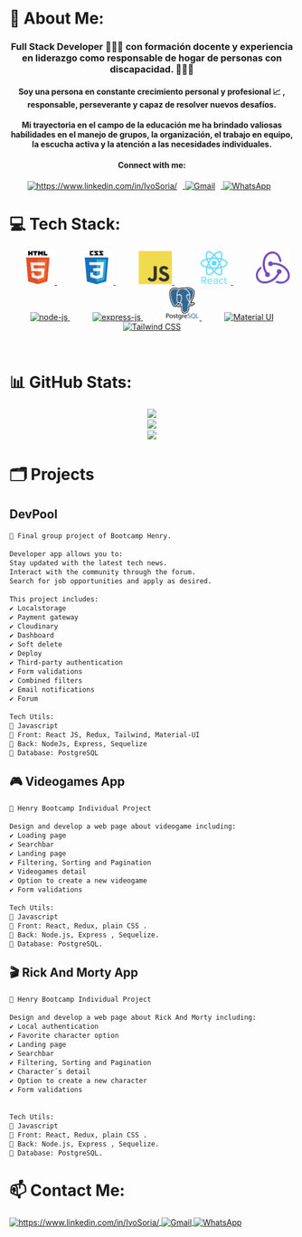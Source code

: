 <!-- ### 
<div align="center">
<img align="center" width="900px" style="width: 100%" src="./Images/Banner.gif" alt="banner"/>
</div> -->

# 💫 About Me:
<div>
<h3 align="center"><strong>Full Stack Developer 👨🏻‍💻 con formación docente y experiencia en liderazgo como responsable de hogar de personas con discapacidad. 🧑🏻‍🏫</strong></h3>
<h4 align="center">Soy una persona en constante crecimiento personal y profesional 📈 , responsable, perseverante y capaz de resolver nuevos desafíos.</h4>
<h4 align="center">Mi trayectoria en el campo de la educación me ha brindado valiosas habilidades en el manejo de grupos, la organización, el trabajo en equipo, la escucha activa y la atención a las necesidades individuales.</h4>
</div>


<div align="center" style="margin: 13px">
  <h4><strong>Connect with me:</strong></h4>
  <p>
    <a href="https://www.linkedin.com/in/IvoSoria/" target="_blank">
      <img align="center" src="https://img.icons8.com/fluency/48/linkedin.png" alt="https://www.linkedin.com/in/IvoSoria/" height="40" style="margin-right: 10px" />
    </a>
    <a href="mailto:ivansoria1995@gmail.com" target="blank">
      <img align="center" src="https://img.icons8.com/color/48/gmail--v1.png" alt="Gmail" height="40" style="margin-right: 10px" />
    </a>
    <a href="https://wa.link/urpkht" target="blank">
      <img align="center" src="https://img.icons8.com/color/48/whatsapp--v1.png" alt="WhatsApp" height="40" style="margin-right: 10px" />
    </a>
  </p>
</div>


# 💻 Tech Stack:
<p align="center" style="margin-top: 8px"> 
<!-- html -->
<a href="https://www.w3.org/html/" target="_blank" style="margin: 20px"> <img src="https://raw.githubusercontent.com/devicons/devicon/master/icons/html5/html5-original-wordmark.svg" alt="html5" height="60"/> </a> 
<!-- css -->
<a href="https://www.w3schools.com/css/" target="_blank" style="margin: 20px"> <img src="https://raw.githubusercontent.com/devicons/devicon/master/icons/css3/css3-original-wordmark.svg" alt="css3" height="60"/> </a> 
<!-- js -->
<a href="https://developer.mozilla.org/en-US/docs/Web/JavaScript" target="_blank" style="margin: 20px"> <img src="https://raw.githubusercontent.com/devicons/devicon/master/icons/javascript/javascript-original.svg" alt="javascript" height="60"/> </a>  
<!-- react -->
<a href="https://reactjs.org/" target="_blank" style="margin: 20px"> <img src="https://raw.githubusercontent.com/devicons/devicon/master/icons/react/react-original-wordmark.svg" alt="react" height="60"/> </a> 
<!-- redux -->
<a href="https://redux.js.org" target="_blank" style="margin: 20px"> <img src="https://raw.githubusercontent.com/devicons/devicon/master/icons/redux/redux-original.svg" alt="redux" height="60"/> </a> 
<!-- nodejs -->
<a href="https://nodejs.org" target="_blank" style="margin: 20px"> <img height="60" src="https://img.icons8.com/fluency/48/node-js.png" alt="node-js"/> </a> 
<!-- express -->
<a href="https://expressjs.com" target="_blank" style="margin: 20px"> <img src="https://img.icons8.com/ios/50/express-js.png" alt="express-js" alt="express" height="60"/> </a> 
<!-- postressql -->
<a href="https://www.postgresql.org" target="_blank" style="margin: 20px"> <img src="https://raw.githubusercontent.com/devicons/devicon/master/icons/postgresql/postgresql-original-wordmark.svg" alt="postgresql" height="60"/> </a> 
<!-- materialUI -->
<a href="https://mui.com/" target="_blank" style="margin: 20px"><img src="https://profilinator.rishav.dev/skills-assets/mui.png" alt="Material UI" height="60" /></a> 
<!-- Tailwind --> 
<a href="https://www.tailwindcss.com/" target="_blank" style="margin: 20px"><img src="https://profilinator.rishav.dev/skills-assets/tailwindcss.svg" alt="Tailwind CSS" height="60" /></a> 
</p>
<!-- 
<h4 align="center"><strong>And also learning:</strong> React Native - Angular - Python</h4> -->

<br/> 


# 📊 GitHub Stats:
<div align="center">

![](https://github-readme-stats.vercel.app/api?username=IvoSoria&theme=algolia&hide_border=false&include_all_commits=false&count_private=false)<br/>
![](https://github-readme-streak-stats.herokuapp.com/?user=IvoSoria&theme=algolia&hide_border=false)<br/>
![](https://github-readme-stats.vercel.app/api/top-langs/?username=IvoSoria&theme=algolia&hide_border=false&include_all_commits=false&count_private=false&layout=compact)

</div>

<!--VISITAS DE USUARIOS ---
[![](https://visitcount.itsvg.in/api?id=IvoSoria&icon=0&color=1)](https://visitcount.itsvg.in) -->

# 🗂️ Projects
## DevPool

~~~
📌 Final group project of Bootcamp Henry.

Developer app allows you to:
Stay updated with the latest tech news.
Interact with the community through the forum.
Search for job opportunities and apply as desired.

This project includes:
✔ Localstorage
✔ Payment gateway
✔ Cloudinary
✔ Dashboard
✔ Soft delete
✔ Deploy
✔ Third-party authentication
✔ Form validations
✔ Combined filters
✔ Email notifications
✔ Forum

Tech Utils:
🔹 Javascript
🔹 Front: React JS, Redux, Tailwind, Material-UI
🔹 Back: NodeJs, Express, Sequelize
🔹 Database: PostgreSQL
~~~

<!-- 
<h2><center>Home --- Login</center></h2>
<p align="center">
<img align="center" width="400px" src='./PF_images/1.png' />
<img align="center" width="400px" src='./PF_images/5.png' />
</p>
<h2><center>Booking --- Map</center></h2>
<p align="center">
<img align="center" width="400px" src='./PF_images/2.png' />
<img align="center" width="400px" src='./PF_images/4.png' />  
</p>
<h2><center>Blog --- Dashboard</center></h2>
<p align="center">
<img align="center" width="400px" src='./PF_images/3.png' />
<img align="center" width="400px" src='./PF_images/6.png' />
</p>
<h2><center>Responsive Design</center></h2>
<p align="center">
<img align="center" width="400px" src='./PF_images/7.png' />
</p> -->


## 🎮 Videogames App 

~~~
📌 Henry Bootcamp Individual Project 

Design and develop a web page about videogame including:
✔ Loading page
✔ Searchbar
✔ Landing page
✔ Filtering, Sorting and Pagination
✔ Videogames detail
✔ Option to create a new videogame
✔ Form validations

Tech Utils: 
🔹 Javascript
🔹 Front: React, Redux, plain CSS .
🔹 Back: Node.js, Express , Sequelize.
🔹 Database: PostgreSQL.

~~~

<!-- 
<p align="center">
<img align="center" width="400px" src="./PI_images/LANDING-FOODAPP.png"/>
<img align="center" width="400px" src="./PI_images/HOME-FOODAPP.png" />
</p>
<p align="center">
<img align="center" width="400px" src="./PI_images/DETAIL-FOODAPP.png" />
<img align="center" width="400px" src="./PI_images/FORM1-FOODAPP.png" />
</p>
 -->

## 🎬 Rick And Morty App 

~~~
📌 Henry Bootcamp Individual Project 

Design and develop a web page about Rick And Morty including:
✔ Local authentication
✔ Favorite character option
✔ Landing page
✔ Searchbar
✔ Filtering, Sorting and Pagination
✔ Character´s detail
✔ Option to create a new character
✔ Form validations
  

Tech Utils: 
🔹 Javascript
🔹 Front: React, Redux, plain CSS .
🔹 Back: Node.js, Express , Sequelize.
🔹 Database: PostgreSQL.

~~~
<!-- 

<p align="center">
<img align="center" width="400px" src="./PI_images/LANDING-FOODAPP.png"/>
<img align="center" width="400px" src="./PI_images/HOME-FOODAPP.png" />
</p>
<p align="center">
<img align="center" width="400px" src="./PI_images/DETAIL-FOODAPP.png" />
<img align="center" width="400px" src="./PI_images/FORM1-FOODAPP.png" />
</p> -->


# 📫 Contact Me:

<p>
<a href="https://www.linkedin.com/in/IvoSoria/" target="_blank">
<img align="center" src="https://img.icons8.com/fluency/48/linkedin.png"  alt="https://www.linkedin.com/in/IvoSoria/" height="40" />
</a>

<a href="mailto:ivansoria1995@gmail.com" target="blank">
<img align="center" src="https://img.icons8.com/color/48/gmail--v1.png" alt= Gmail height="40" />
</a>

<a href="https://wa.link/urpkht" target="blank">
<img align="center" src="https://img.icons8.com/color/48/whatsapp--v1.png"  alt= WhatsApp height="40" />
</a>
</p>
